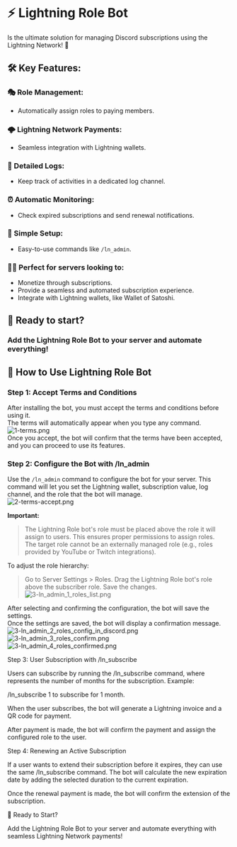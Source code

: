 # ⚡ Lightning Role Bot
Is the ultimate solution for managing Discord subscriptions using the Lightning Network! 🚀

## 🛠️ Key Features:

### 🎭 Role Management:
- Automatically assign roles to paying members.

### 🌩️ Lightning Network Payments:
- Seamless integration with Lightning wallets.

### 📜 Detailed Logs:
- Keep track of activities in a dedicated log channel.

### ⏰ Automatic Monitoring:
- Check expired subscriptions and send renewal notifications.

### 🔧 Simple Setup:
- Easy-to-use commands like `/ln_admin`.

### 🧑‍💻 Perfect for servers looking to:
- Monetize through subscriptions.<br/>
- Provide a seamless and automated subscription experience.<br/>
- Integrate with Lightning wallets, like Wallet of Satoshi.<br/>

## 🚀 Ready to start?
### Add the Lightning Role Bot to your server and automate everything!

## 📖 How to Use Lightning Role Bot
### Step 1: Accept Terms and Conditions<br/>
After installing the bot, you must accept the terms and conditions before using it.<br/>
The terms will automatically appear when you type any command.<br/>
![1-terms.png](/img/1-terms.png)<br/>
Once you accept, the bot will confirm that the terms have been accepted, and you can proceed to use its features.

### Step 2: Configure the Bot with /ln_admin
Use the `/ln_admin` command to configure the bot for your server. This command will let you set the Lightning wallet, subscription value, log channel, and the role that the bot will manage.<br/>
![2-terms-accept.png](/img/2-terms-accept.png)<br/>

**Important:**

> The Lightning Role bot's role must be placed above the role it will assign to users. This ensures proper permissions to assign roles.<br/>
> The target role cannot be an externally managed role (e.g., roles provided by YouTube or Twitch integrations).<br/>

To adjust the role hierarchy:

> Go to Server Settings > Roles.
> Drag the Lightning Role bot's role above the subscriber role.
> Save the changes.<br/>
![3-ln_admin_1_roles_list.png](/img/3-ln_admin_1_roles_list.png)<br/>

After selecting and confirming the configuration, the bot will save the settings.<br/>
Once the settings are saved, the bot will display a confirmation message.<br/>
![3-ln_admin_2_roles_config_in_discord.png](/img/3-ln_admin_2_roles_config_in_discord.png)<br/>
![3-ln_admin_3_roles_confirm.png](/img/3-ln_admin_3_roles_confirm.png)<br/>
![3-ln_admin_4_roles_confirmed.png](/img/3-ln_admin_4_roles_confirmed.png)<br/>


Step 3: User Subscription with /ln_subscribe

Users can subscribe by running the /ln_subscribe <number> command, where <number> represents the number of months for the subscription.
Example:

/ln_subscribe 1 to subscribe for 1 month.

When the user subscribes, the bot will generate a Lightning invoice and a QR code for payment.

After payment is made, the bot will confirm the payment and assign the configured role to the user.

Step 4: Renewing an Active Subscription

If a user wants to extend their subscription before it expires, they can use the same /ln_subscribe command. The bot will calculate the new expiration date by adding the selected duration to the current expiration.

Once the renewal payment is made, the bot will confirm the extension of the subscription.

🚀 Ready to Start?

Add the Lightning Role Bot to your server and automate everything with seamless Lightning Network payments!
